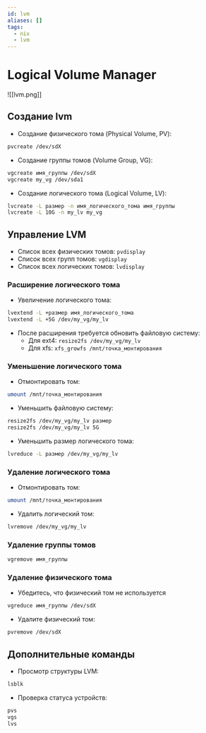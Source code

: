 ```yaml
---
id: lvm
aliases: []
tags:
  - nix
  - lvm
---
```


# Logical Volume Manager

![[lvm.png]]

## Создание lvm

- Создание физического тома (Physical Volume, PV):

```bash
pvcreate /dev/sdX
```

- Создание группы томов (Volume Group, VG):

```bash
vgcreate имя_группы /dev/sdX
vgcreate my_vg /dev/sda1
```

- Создание логического тома (Logical Volume, LV):

```bash
lvcreate -L размер -n имя_логического_тома имя_группы
lvcreate -L 10G -n my_lv my_vg
```

## Управление LVM

- Список всех физических томов: `pvdisplay`
- Список всех групп томов: `vgdisplay`
- Список всех логических томов: `lvdisplay`

### Расширение логического тома

- Увеличение логического тома:

```bash
lvextend -L +размер имя_логического_тома
lvextend -L +5G /dev/my_vg/my_lv
```

- После расширения требуется обновить файловую систему:
  - Для ext4: `resize2fs /dev/my_vg/my_lv`
  - Для xfs: `xfs_growfs /mnt/точка_монтирования`

### Уменьшение логического тома

- Отмонтировать том:

```bash
umount /mnt/точка_монтирования
```

- Уменьшить файловую систему:

```bash
resize2fs /dev/my_vg/my_lv размер
resize2fs /dev/my_vg/my_lv 5G
```

- Уменьшить размер логического тома:

```bash
lvreduce -L размер /dev/my_vg/my_lv
```

### Удаление логического тома

- Отмонтировать том:

```bash
umount /mnt/точка_монтирования
```

- Удалить логический том:

```bash
lvremove /dev/my_vg/my_lv
```

### Удаление группы томов

```bash
vgremove имя_группы
```

### Удаление физического тома

- Убедитесь, что физический том не используется

```bash
vgreduce имя_группы /dev/sdX
```

- Удалите физический том:

```bash
pvremove /dev/sdX
```

## Дополнительные команды

- Просмотр структуры LVM:

```bash
lsblk
```

- Проверка статуса устройств:

```bash
pvs
vgs
lvs
```
